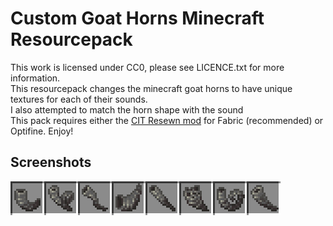 # Custom Goat Horns Minecraft Resourcepack
This work is licensed under CC0, please see LICENCE.txt for more information.\
This resourcepack changes the minecraft goat horns to have unique textures for each of their sounds.\
I also attempted to match the horn shape with the sound\
This pack requires either the [CIT Resewn mod](https://www.curseforge.com/minecraft/mc-mods/cit-resewn) for Fabric (recommended) or Optifine.
Enjoy!

## Screenshots

![](screenshots/goat-horns.png)
